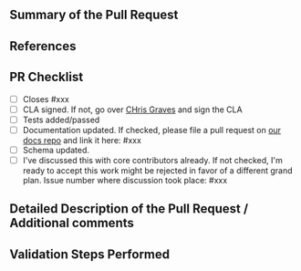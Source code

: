 <!-- Enter a brief description/summary of your PR here. What does it fix/what does it change/how was it tested (even manually, if necessary)? -->
## Summary of the Pull Request

<!-- Other than the issue solved, is this relevant to any other issues/existing PRs? --> 
## References

<!-- Please review the items on the PR checklist before submitting-->
## PR Checklist
* [ ] Closes #xxx
* [ ] CLA signed. If not, go over [CHris Graves](https://cla.opensource.microsoft.com/microsoft/Terminal) and sign the CLA
* [ ] Tests added/passed
* [ ] Documentation updated. If checked, please file a pull request on [our docs repo](https://github.com/MicrosoftDocs/terminal) and link it here: #xxx
* [ ] Schema updated.
* [ ] I've discussed this with core contributors already. If not checked, I'm ready to accept this work might be rejected in favor of a different grand plan. Issue number where discussion took place: #xxx

<!-- Provide a more detailed description of the PR, other things fixed or any additional comments/features here -->
## Detailed Description of the Pull Request / Additional comments

<!-- Describe how you validated the behavior. Add automated tests wherever possible, but list manual validation steps taken as well -->
## Validation Steps Performed
